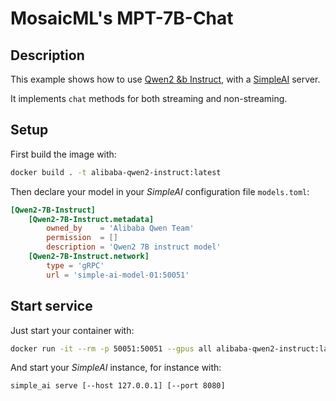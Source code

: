 # MosaicML's MPT-7B-Chat

## Description

This example shows how to use [Qwen2 &b Instruct](https://github.com/QwenLM/Qwen2), with a [SimpleAI](https://github.com/lhenault/simpleAI) server.

It implements `chat` methods for both streaming and non-streaming.

## Setup

First build the image with:

```bash
docker build . -t alibaba-qwen2-instruct:latest
```

Then declare your model in your *SimpleAI* configuration file `models.toml`:

```toml
[Qwen2-7B-Instruct]
    [Qwen2-7B-Instruct.metadata]
        owned_by    = 'Alibaba Qwen Team'
        permission  = []
        description = 'Qwen2 7B instruct model'
    [Qwen2-7B-Instruct.network]
        type = 'gRPC'
        url = 'simple-ai-model-01:50051'
```

## Start service

Just start your container with:

```bash
docker run -it --rm -p 50051:50051 --gpus all alibaba-qwen2-instruct:latest
```

And start your *SimpleAI* instance, for instance with:

```bash
simple_ai serve [--host 127.0.0.1] [--port 8080]
```
